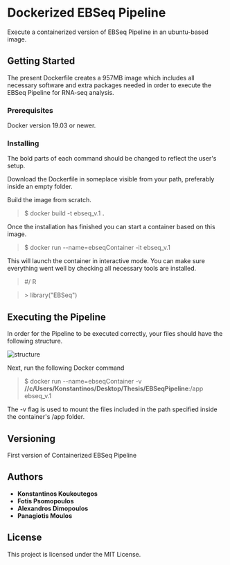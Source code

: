 # Dockerized EBSeq Pipeline

Execute a containerized version of EBSeq Pipeline in an ubuntu-based image. 

## Getting Started

The present Dockerfile creates a 957MB image which includes all necessary software and extra packages needed in order to execute the EBSeq Pipeline for RNA-seq analysis. 

### Prerequisites

Docker version 19.03 or newer.

### Installing

The bold parts of each command should be changed to reflect the user's setup.

Download the Dockerfile in someplace visible from your path, preferably inside an empty folder.

Build the image from scratch.


>$ docker build -t ebseq_v.1 **.**


Once the installation has finished you can start a container based on this image.


>$ docker run --name=ebseqContainer -it ebseq_v.1


This will launch the container in interactive mode. You can make sure everything went well by checking all necessary tools are installed. 

> #/ R

> \> library("EBSeq")


## Executing the Pipeline

In order for the Pipeline to be executed correctly, your files should have the following structure.

![structure](https://user-images.githubusercontent.com/56021536/68848700-69262980-06d9-11ea-8d75-72a890669523.png)

Next, run the following Docker command

>$ docker run --name=ebseqContainer -v **//c/Users/Konstantinos/Desktop/Thesis/EBSeqPipeline**:/app ebseq_v.1

The -v flag is used to mount the files included in the path specified inside the container's /app folder.

## Versioning

First version of Containerized EBSeq Pipeline

## Authors

* **Konstantinos Koukoutegos** 
* **Fotis Psomopoulos** 
* **Alexandros Dimopoulos** 
* **Panagiotis Moulos** 


## License

This project is licensed under the MIT License.



